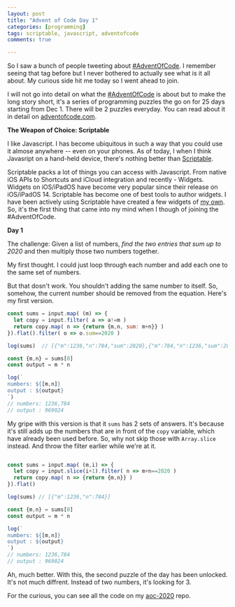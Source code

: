 ```yaml
---
layout: post
title: "Advent of Code Day 1"
categories: [programming]
tags: scriptable, javascript, adventofcode
comments: true

---
```


So I saw a bunch of people tweeting about [#AdventOfCode](https://twitter.com/hashtag/AdventOfCode). I remember seeing that tag before but I never bothered to actually see what is it all about. My curious side hit me today so I went ahead to join.

<!--more-->

I will not go into detail on what the [#AdventOfCode](https://twitter.com/hashtag/AdventOfCode) is about but to make the long story short, it's a series of programming puzzles the go on for 25 days starting from Dec 1. There will be 2 puzzles everyday. You can read about it in detail on [adventofcode.com](https://adventofcode.com/2020/about).

**The Weapon of Choice: Scriptable**

I like Javascript. I has become ubiquitous in such a way that you could use it almose anywhere -- even on your phones. As of today, I when I think Javasript on a hand-held device, there's nothing better than [Scriptable](https://scriptable.app). 

Scriptable packs a lot of things you can access with Javascript. From native iOS APIs to Shortcuts and iCloud integration and recently - Widgets. Widgets on iOS/iPadOS have become very popular since their release on iOS/iPadOS 14. Scriptable has become one of best tools to author widgets. I have been actively using Scriptable have created a few widgets of [my own](https://github.com/supermamon/scriptable-scripts). So, it's the first thing that came into my mind when I though of joining the #AdventOfCode.

**Day 1**

The challenge: Given a list of numbers, *find the two entries that sum up to 2020* and then multiply those two numbers together.

My first thought. I could just loop through each number and add each one to the same set of numbers. 

But that dosn't work. You shouldn't adding the same number to itself. So, somehow, the current number should be removed from the equation. Here's my first version.

```javascript
const sums = input.map( (m) => {  
  let copy = input.filter( a => a!=m )
  return copy.map( n => {return {m,n, sum: m+n}} )
}).flat().filter( o => o.sum==2020 )

log(sums)  // [{"m":1236,"n":784,"sum":2020},{"m":784,"n":1236,"sum":2020}]

const {m,n} = sums[0]
const output = m * n

log(`
numbers: ${[m,n]}
output : ${output}
`)
// numbers: 1236,784
// output : 969024

```

My gripe with this version is that it `sums` has 2 sets of answers. It's because it's still adds up the numbers  that are in front of the `copy` variable, which have already been used before. So, why not skip those with `Array.slice` instead. And throw the filter earlier while we're at it.

```javascript

const sums = input.map( (m,i) => {  
  let copy = input.slice(i+1).filter( n => m+n==2020 )
  return copy.map( n => {return {m,n}} )
}).flat()

log(sums) // [{"m":1236,"n":784}]

const {m,n} = sums[0]
const output = m * n

log(`
numbers: ${[m,n]}
output : ${output}
`)
// numbers: 1236,784
// output : 969024

```



Ah, much better.  With this, the second puzzle of the day has been unlocked. It's not much diffrent. Instead of two numbers, it's looking for 3. 

For the curious, you can see all the code on my [aoc-2020](https://github.com/supermamon/aoc-2020) repo.





